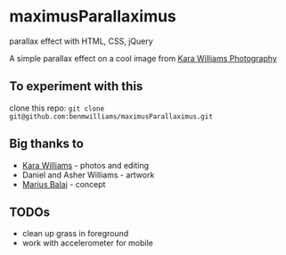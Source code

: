 # maximusParallaximus
parallax effect with HTML, CSS, jQuery

A simple parallax effect on a cool image from [Kara Williams Photography](https://www.facebook.com/photosbykara)

## To experiment with this
clone this repo:
`git clone git@github.com:benmwilliams/maximusParallaximus.git`

## Big thanks to
* [Kara Williams](https://www.facebook.com/photosbykara) - photos and editing
* Daniel and Asher Williams - artwork
* [Marius Balaj](http://designmodo.com/apple-tv-effect/) - concept

## TODOs
* clean up grass in foreground
* work with accelerometer for mobile
